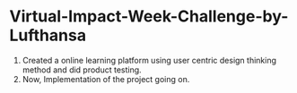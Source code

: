 # Virtual-Impact-Week-Challenge-by-Lufthansa
1. Created a online learning platform using user centric design thinking method and did product testing.
2. Now, Implementation of the project going on.
